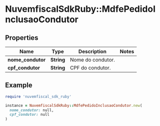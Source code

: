 # NuvemfiscalSdkRuby::MdfePedidoInclusaoCondutor

## Properties

| Name | Type | Description | Notes |
| ---- | ---- | ----------- | ----- |
| **nome_condutor** | **String** | Nome do condutor. |  |
| **cpf_condutor** | **String** | CPF do condutor. |  |

## Example

```ruby
require 'nuvemfiscal_sdk_ruby'

instance = NuvemfiscalSdkRuby::MdfePedidoInclusaoCondutor.new(
  nome_condutor: null,
  cpf_condutor: null
)
```

